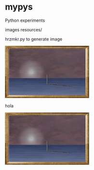# mypys
Python experiments

images
	resources/

hrzmkr.py
	to generate image

![example](temp/out.png)


hola 

![Alt text](temp/out.png?raw=true "Title")











